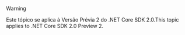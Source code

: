 > [!WARNING]
> <span data-ttu-id="969e6-101">Este tópico se aplica à Versão Prévia 2 do .NET Core SDK 2.0.</span><span class="sxs-lookup"><span data-stu-id="969e6-101">This topic applies to .NET Core SDK 2.0 Preview 2.</span></span>